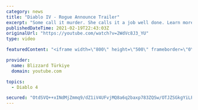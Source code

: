 ```yaml
---
category: news
title: "Diablo IV - Rogue Announce Trailer"
excerpt: "Some call it murder. She calls it a job well done. Learn more at Diablo4.com. The Rogue is the newest addition to the Diablo IV campfire, combining range and ..."
publishedDateTime: 2021-02-19T22:43:03Z
originalUrl: "https://youtube.com/watch?v=2WdVc8J3_YU"
type: video

featuredContent: "<iframe width=\"800\" height=\"500\" frameborder=\"0\" src=\"https://www.youtube.com/embed/2WdVc8J3_YU\" allow=\"accelerometer; autoplay; encrypted-media; gyroscope; picture-in-picture\" allowfullscreen></iframe>"

provider:
  name: Blizzard Türkiye
  domain: youtube.com

topics:
  - Diablo 4

secured: "OtdSVQ++xINdMjZmmq9/dZ1iV4UFvjMQ8a6q2baxp783ZQSw/OTJZSGkgYiLFXCE32y2BLmDtLw2MkFo0ffjeEYWutQkLlTbJrbW+PkSJiAOqH0VYeNUQJbm7jpL6OV3/yA5K7Kw6U4vLTO1/i3eWjyr3pg5mcD35camLQ1ukx4/O7oHhy2W5CDeSH/COmneUtmSZIv+AqypXxY0eGa1uY6TNKaVRVt8diJ41jg2u0yqePzyO+Oi8W+H76LjfTIgfcF9Ar1gnSJku/pTUd9uzu2tY3rmKWYsmGf99mKYlQ/evdmbJ+LX00XSUsIV1Z9aCKvW53G49LtO0LxDUQ7kK+Wfy+4HLLyJp/T11cFx3MtGv+3LSECHgTVrOuHhDavRykRXs/abOpg7v7MWuu+HTQ==;IW/pqV49kdlxorreDNppdA=="
---
```


